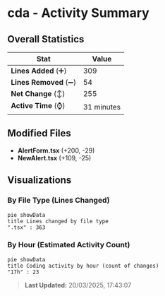 # cda - Activity Summary 

## Overall Statistics

| Stat                   | Value                                                             |
| ---------------------- | ----------------------------------------------------------------- |
| **Lines Added** (➕)   | 309                                          |
| **Lines Removed** (➖) | 54                                        |
| **Net Change** (↕)    | 255                |
| **Active Time** (⌚)   | 31 minutes |


## Modified Files
- **AlertForm.tsx** (+200, -29)
- **NewAlert.tsx** (+109, -25)

## Visualizations

### By File Type (Lines Changed)

```mermaid
pie showData
title Lines changed by file type
".tsx" : 363
```

### By Hour (Estimated Activity Count)

```mermaid
pie showData
title Coding activity by hour (count of changes)
"17h" : 23
```


> **Last Updated:** 20/03/2025, 17:43:07
